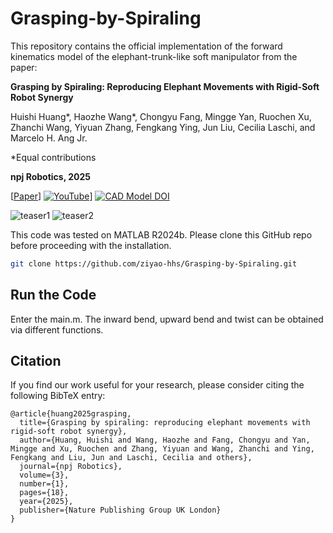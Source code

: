 # Grasping-by-Spiraling
This repository contains the official implementation of the forward kinematics model of the elephant-trunk-like soft manipulator from the paper:

**Grasping by Spiraling: Reproducing Elephant Movements with Rigid-Soft Robot Synergy**

Huishi Huang*, Haozhe Wang*, Chongyu Fang, Mingge Yan, Ruochen Xu, Zhanchi Wang, Yiyuan Zhang, Fengkang Ying, Jun Liu, Cecilia Laschi, and Marcelo H. Ang Jr.

*Equal contributions

**npj Robotics, 2025**

[[Paper](https://www.nature.com/articles/s44182-025-00038-z)] [![YouTube](https://img.shields.io/badge/YouTube-%23FF0000.svg?style=for-the-badge&logo=YouTube&logoColor=white)](https://youtu.be/PTp5jDlo7DI)] [![CAD Model DOI](https://zenodo.org/badge/DOI/10.5281/zenodo.15278644.svg)](https://doi.org/10.5281/zenodo.15278644)

![teaser1](./readme_images/1_1.png)
![teaser2](./readme_images/1_2.png)

This code was tested on MATLAB R2024b\. Please clone this GitHub repo before proceeding with the installation.

```bash
git clone https://github.com/ziyao-hhs/Grasping-by-Spiraling.git
```
## Run the Code
Enter the main.m. The inward bend, upward bend and twist can be obtained via different functions. 

## Citation
If you find our work useful for your research, please consider citing the following BibTeX entry:
```
@article{huang2025grasping,
  title={Grasping by spiraling: reproducing elephant movements with rigid-soft robot synergy},
  author={Huang, Huishi and Wang, Haozhe and Fang, Chongyu and Yan, Mingge and Xu, Ruochen and Zhang, Yiyuan and Wang, Zhanchi and Ying, Fengkang and Liu, Jun and Laschi, Cecilia and others},
  journal={npj Robotics},
  volume={3},
  number={1},
  pages={18},
  year={2025},
  publisher={Nature Publishing Group UK London}
}
